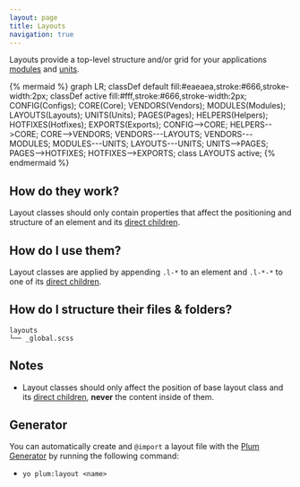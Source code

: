 ```yaml
---
layout: page
title: Layouts
navigation: true
---
```


Layouts provide a top-level structure and/or grid for your applications [modules](modules.html) and [units](units.html).

{% mermaid %}
graph LR;
    classDef default fill:#eaeaea,stroke:#666,stroke-width:2px;
    classDef active fill:#fff,stroke:#666,stroke-width:2px;
    CONFIG(Configs);
    CORE(Core);
    VENDORS(Vendors);
    MODULES(Modules);
    LAYOUTS(Layouts);
    UNITS(Units);
    PAGES(Pages);
    HELPERS(Helpers);
    HOTFIXES(Hotfixes);
    EXPORTS(Exports);
    CONFIG-->CORE;
    HELPERS-->CORE;
    CORE-->VENDORS;
    VENDORS---LAYOUTS;
    VENDORS---MODULES;
    MODULES---UNITS;
    LAYOUTS---UNITS;
    UNITS-->PAGES;
    PAGES-->HOTFIXES;
    HOTFIXES-->EXPORTS;
    class LAYOUTS active;
{% endmermaid %}

## How do they work?

Layout classes should only contain properties that affect the positioning and structure of an element and its [direct children](https://developer.mozilla.org/en-US/docs/Web/CSS/Child_selectors).

## How do I use them?

Layout classes are applied by appending `.l-*` to an element and `.l-*-*` to one of its [direct children](https://developer.mozilla.org/en-US/docs/Web/CSS/Child_selectors).

## How do I structure their files & folders?

```text
layouts
└── _global.scss
```

## Notes

- Layout classes should only affect the position of base layout class and its [direct children](https://developer.mozilla.org/en-US/docs/Web/CSS/Child_selectors), **never** the content inside of them.

## Generator

You can automatically create and `@import` a layout file with the [Plum Generator](https://github.com/plum-css/generator-plum) by running the following command:

- `yo plum:layout <name>`
